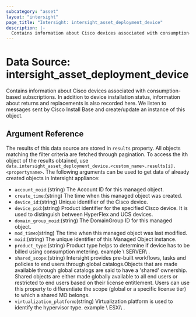 ```yaml
---
subcategory: "asset"
layout: "intersight"
page_title: "Intersight: intersight_asset_deployment_device"
description: |-
  Contains information about Cisco devices associated with consumption-based subscriptions. In addition to device installation status, information about returns and replacements is also recorded here. We listen to messages sent by Cisco Install Base and create/update an instance of this object.
---
```


# Data Source: intersight_asset_deployment_device
Contains information about Cisco devices associated with consumption-based subscriptions. In addition to device installation status, information about returns and replacements is also recorded here. We listen to messages sent by Cisco Install Base and create/update an instance of this object.
## Argument Reference
The results of this data source are stored in `results` property.
All objects matching the filter criteria are fetched through pagination.
To access the ith object of the results obtained, use `data.intersight_asset_deployment_device.<custom_name>.results[i].<propertyname>`.
The following arguments can be used to get data of already created objects in Intersight appliance:
* `account_moid`:(string) The Account ID for this managed object. 
* `create_time`:(string) The time when this managed object was created. 
* `device_id`:(string) Unique identifier of the Cisco device. 
* `device_pid`:(string) Product identifier for the specified Cisco device. It is used to distinguish between HyperFlex and UCS devices. 
* `domain_group_moid`:(string) The DomainGroup ID for this managed object. 
* `mod_time`:(string) The time when this managed object was last modified. 
* `moid`:(string) The unique identifier of this Managed Object instance. 
* `product_type`:(string) Product type helps to determine if device has to be billed using consumption metering. example \ SERVER\ . 
* `shared_scope`:(string) Intersight provides pre-built workflows, tasks and policies to end users through global catalogs.Objects that are made available through global catalogs are said to have a 'shared' ownership. Shared objects are either made globally available to all end users or restricted to end users based on their license entitlement. Users can use this property to differentiate the scope (global or a specific license tier) to which a shared MO belongs. 
* `virtualization_platform`:(string) Virtualization platform is used to identify the hypervisor type. example \ ESXi\ . 
 